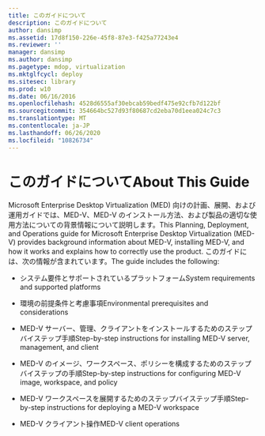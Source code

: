 ```yaml
---
title: このガイドについて
description: このガイドについて
author: dansimp
ms.assetid: 17d8f150-226e-45f8-87e3-f425a77243e4
ms.reviewer: ''
manager: dansimp
ms.author: dansimp
ms.pagetype: mdop, virtualization
ms.mktglfcycl: deploy
ms.sitesec: library
ms.prod: w10
ms.date: 06/16/2016
ms.openlocfilehash: 4528d6555af30ebcab59bedf475e92cfb7d122bf
ms.sourcegitcommit: 354664bc527d93f80687cd2eba70d1eea024c7c3
ms.translationtype: MT
ms.contentlocale: ja-JP
ms.lasthandoff: 06/26/2020
ms.locfileid: "10826734"
---
```

# <span data-ttu-id="bcfe1-103">このガイドについて</span><span class="sxs-lookup"><span data-stu-id="bcfe1-103">About This Guide</span></span>


<span data-ttu-id="bcfe1-104">Microsoft Enterprise Desktop Virtualization (MED) 向けの計画、展開、および運用ガイドでは、MED-V、MED-V のインストール方法、および製品の適切な使用方法についての背景情報について説明します。</span><span class="sxs-lookup"><span data-stu-id="bcfe1-104">This Planning, Deployment, and Operations guide for Microsoft Enterprise Desktop Virtualization (MED-V) provides background information about MED-V, installing MED-V, and how it works and explains how to correctly use the product.</span></span> <span data-ttu-id="bcfe1-105">このガイドには、次の情報が含まれています。</span><span class="sxs-lookup"><span data-stu-id="bcfe1-105">The guide includes the following:</span></span>

-   <span data-ttu-id="bcfe1-106">システム要件とサポートされているプラットフォーム</span><span class="sxs-lookup"><span data-stu-id="bcfe1-106">System requirements and supported platforms</span></span>

-   <span data-ttu-id="bcfe1-107">環境の前提条件と考慮事項</span><span class="sxs-lookup"><span data-stu-id="bcfe1-107">Environmental prerequisites and considerations</span></span>

-   <span data-ttu-id="bcfe1-108">MED-V サーバー、管理、クライアントをインストールするためのステップバイステップ手順</span><span class="sxs-lookup"><span data-stu-id="bcfe1-108">Step-by-step instructions for installing MED-V server, management, and client</span></span>

-   <span data-ttu-id="bcfe1-109">MED-V のイメージ、ワークスペース、ポリシーを構成するためのステップバイステップの手順</span><span class="sxs-lookup"><span data-stu-id="bcfe1-109">Step-by-step instructions for configuring MED-V image, workspace, and policy</span></span>

-   <span data-ttu-id="bcfe1-110">MED-V ワークスペースを展開するためのステップバイステップ手順</span><span class="sxs-lookup"><span data-stu-id="bcfe1-110">Step-by-step instructions for deploying a MED-V workspace</span></span>

-   <span data-ttu-id="bcfe1-111">MED-V クライアント操作</span><span class="sxs-lookup"><span data-stu-id="bcfe1-111">MED-V client operations</span></span>

 

 





